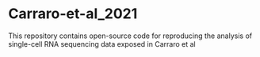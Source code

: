 # Carraro-et-al_2021
This repository contains open-source code for reproducing the analysis of single-cell RNA sequencing data exposed in Carraro et al
